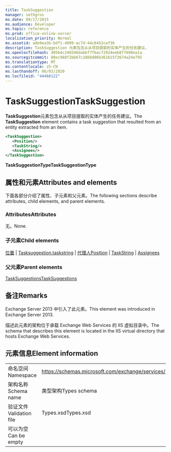 ```yaml
---
title: TaskSuggestion
manager: sethgros
ms.date: 09/17/2015
ms.audience: Developer
ms.topic: reference
ms.prod: office-online-server
localization_priority: Normal
ms.assetid: ade9ea3b-bdf1-4999-ac7d-44c6452cef36
description: TaskSuggestion 元素包含从从项目提取的实体产生的任务建议。
ms.openlocfilehash: 49564c246596dabbf7fbacf2924eeb877698ea1a
ms.sourcegitcommit: 88ec988f2bb67c1866d06b361615f3674a24e795
ms.translationtype: MT
ms.contentlocale: zh-CN
ms.lasthandoff: 06/03/2020
ms.locfileid: "44468122"
---
```

# <a name="tasksuggestion"></a><span data-ttu-id="59e65-103">TaskSuggestion</span><span class="sxs-lookup"><span data-stu-id="59e65-103">TaskSuggestion</span></span>

<span data-ttu-id="59e65-104">**TaskSuggestion**元素包含从从项目提取的实体产生的任务建议。</span><span class="sxs-lookup"><span data-stu-id="59e65-104">The **TaskSuggestion** element contains a task suggestion that resulted from an entity extracted from an item.</span></span> 
  
```XML
<TaskSuggestion>
   <Position/>
   <TaskString/>
   <Assignees/>
</TaskSuggestion>
```

<span data-ttu-id="59e65-105">**TaskSuggestionType**</span><span class="sxs-lookup"><span data-stu-id="59e65-105">**TaskSuggestionType**</span></span>

## <a name="attributes-and-elements"></a><span data-ttu-id="59e65-106">属性和元素</span><span class="sxs-lookup"><span data-stu-id="59e65-106">Attributes and elements</span></span>

<span data-ttu-id="59e65-107">下面各部分介绍了属性、子元素和父元素。</span><span class="sxs-lookup"><span data-stu-id="59e65-107">The following sections describe attributes, child elements, and parent elements.</span></span>
  
### <a name="attributes"></a><span data-ttu-id="59e65-108">Attributes</span><span class="sxs-lookup"><span data-stu-id="59e65-108">Attributes</span></span>

<span data-ttu-id="59e65-109">无。</span><span class="sxs-lookup"><span data-stu-id="59e65-109">None.</span></span>
  
### <a name="child-elements"></a><span data-ttu-id="59e65-110">子元素</span><span class="sxs-lookup"><span data-stu-id="59e65-110">Child elements</span></span>

<span data-ttu-id="59e65-111">[位置](position.md)  | [Tasksuggestion.taskstring](taskstring.md)  | [代理人](assignees.md)</span><span class="sxs-lookup"><span data-stu-id="59e65-111">[Position](position.md) | [TaskString](taskstring.md) | [Assignees](assignees.md)</span></span>
  
### <a name="parent-elements"></a><span data-ttu-id="59e65-112">父元素</span><span class="sxs-lookup"><span data-stu-id="59e65-112">Parent elements</span></span>

[<span data-ttu-id="59e65-113">TaskSuggestions</span><span class="sxs-lookup"><span data-stu-id="59e65-113">TaskSuggestions</span></span>](tasksuggestions.md)
  
## <a name="remarks"></a><span data-ttu-id="59e65-114">备注</span><span class="sxs-lookup"><span data-stu-id="59e65-114">Remarks</span></span>

<span data-ttu-id="59e65-115">Exchange Server 2013 中引入了此元素。</span><span class="sxs-lookup"><span data-stu-id="59e65-115">This element was introduced in Exchange Server 2013.</span></span>
  
<span data-ttu-id="59e65-116">描述此元素的架构位于承载 Exchange Web Services 的 IIS 虚拟目录中。</span><span class="sxs-lookup"><span data-stu-id="59e65-116">The schema that describes this element is located in the IIS virtual directory that hosts Exchange Web Services.</span></span>
  
## <a name="element-information"></a><span data-ttu-id="59e65-117">元素信息</span><span class="sxs-lookup"><span data-stu-id="59e65-117">Element information</span></span>

|||
|:-----|:-----|
|<span data-ttu-id="59e65-118">命名空间</span><span class="sxs-lookup"><span data-stu-id="59e65-118">Namespace</span></span>  <br/> |https://schemas.microsoft.com/exchange/services/2006/types  <br/> |
|<span data-ttu-id="59e65-119">架构名称</span><span class="sxs-lookup"><span data-stu-id="59e65-119">Schema name</span></span>  <br/> |<span data-ttu-id="59e65-120">类型架构</span><span class="sxs-lookup"><span data-stu-id="59e65-120">Types schema</span></span>  <br/> |
|<span data-ttu-id="59e65-121">验证文件</span><span class="sxs-lookup"><span data-stu-id="59e65-121">Validation file</span></span>  <br/> |<span data-ttu-id="59e65-122">Types.xsd</span><span class="sxs-lookup"><span data-stu-id="59e65-122">Types.xsd</span></span>  <br/> |
|<span data-ttu-id="59e65-123">可以为空</span><span class="sxs-lookup"><span data-stu-id="59e65-123">Can be empty</span></span>  <br/> ||
   

